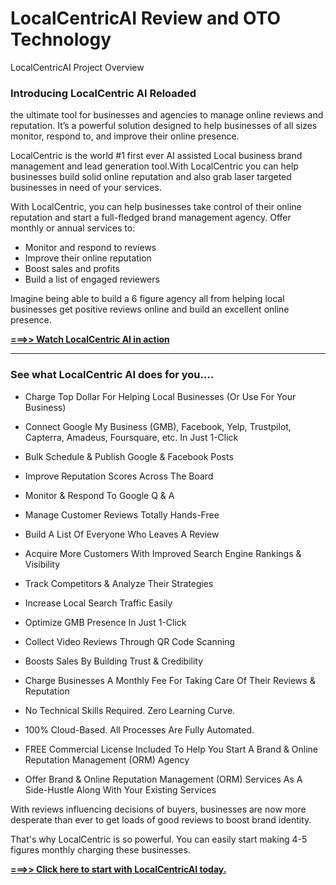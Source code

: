 # LocalCentricAI Review and OTO Technology

LocalCentricAI Project Overview

### Introducing LocalCentric AI Reloaded 
the ultimate tool for businesses and agencies to manage online reviews and reputation. It’s a powerful solution designed to help businesses of all sizes monitor, respond to, and improve their online presence.

LocalCentric is the world #1 first ever AI assisted Local business brand management and lead generation tool.With LocalCentric you can help businesses build solid online reputation and also grab laser targeted businesses in need of your services.

With LocalCentric, you can help businesses take control of their online reputation and start a full-fledged brand management agency. Offer monthly or annual services to:

* Monitor and respond to reviews
* Improve their online reputation
* Boost sales and profits
* Build a list of engaged reviewers

Imagine being able to build a 6 figure agency all from helping local businesses get positive reviews online and build an excellent online presence.

[**===>> Watch LocalCentric AI in action**](https://jvz1.com/c/25336/413955/)

---

### See what LocalCentric AI does for you….

* Charge Top Dollar For Helping Local Businesses (Or Use For Your Business) 

* Connect Google My Business (GMB), Facebook, Yelp, Trustpilot, Capterra, Amadeus, Foursquare, etc. In Just 1-Click 

* Bulk Schedule & Publish Google & Facebook Posts 

* Improve Reputation Scores Across The Board 

* Monitor & Respond To Google Q & A 

* Manage Customer Reviews Totally Hands-Free 

* Build A List Of Everyone Who Leaves A Review 

* Acquire More Customers With Improved Search Engine Rankings & Visibility 

* Track Competitors & Analyze Their Strategies 

* Increase Local Search Traffic Easily 

* Optimize GMB Presence In Just 1-Click 

* Collect Video Reviews Through QR Code Scanning 

* Boosts Sales By Building Trust & Credibility 

* Charge Businesses A Monthly Fee For Taking Care Of Their Reviews & Reputation 

* No Technical Skills Required. Zero Learning Curve.

* 100% Cloud-Based. All Processes Are Fully Automated. 

* FREE Commercial License Included To Help You Start A Brand & Online Reputation Management (ORM) Agency 

* Offer Brand & Online Reputation Management (ORM) Services As A Side-Hustle Along With Your Existing Services


With reviews influencing decisions of buyers, businesses are now more desperate than ever to get loads of good reviews to boost brand identity.

That's why LocalCentric is so powerful. You can easily start making 4-5 figures monthly charging these businesses.

[**===>> Click here to start with LocalCentricAI today.**](https://jvz1.com/c/25336/413955/)

